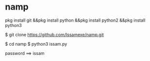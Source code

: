 # namp
pkg install git
&&pkg install python
&&pkg install python2
&&pkg install python3

$ git clone https://github.com/Issamexe/namp.git

$ cd namp
$ python3 issam.py

password ==> issam
